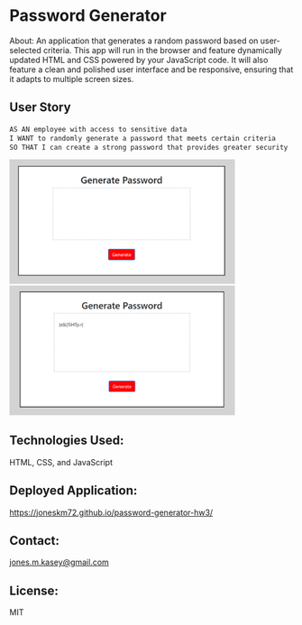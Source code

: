 # Password Generator

About: An application that generates a random password based on user-selected criteria. This app will run in the browser and feature dynamically updated HTML and CSS powered by your JavaScript code. It will also feature a clean and polished user interface and be responsive, ensuring that it adapts to multiple screen sizes.

## User Story

```
AS AN employee with access to sensitive data
I WANT to randomly generate a password that meets certain criteria
SO THAT I can create a strong password that provides greater security
```
<img src="Assets/password generator.png" width="400">

<img src="Assets/password-generator2.png" width="400">

## Technologies Used:

HTML, CSS, and JavaScript

## Deployed Application:

https://joneskm72.github.io/password-generator-hw3/

## Contact:

jones.m.kasey@gmail.com

## License:

MIT
